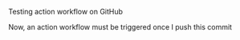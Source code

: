 Testing action workflow on GitHub

Now, an action workflow must be triggered once I push this commit
